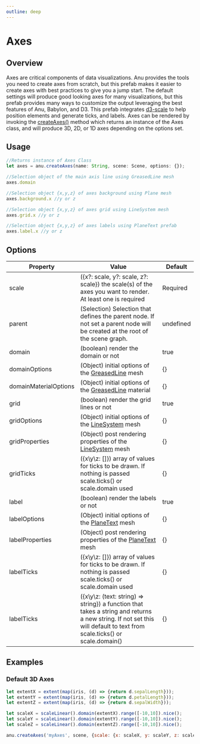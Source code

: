```yaml
---
outline: deep
---
```


<script setup>
  //import singleView from  "../../vue_components/singleView.vue"
  import { axesTest } from  "../../anu-examples/axesTest.js"
</script>

# Axes

## Overview
Axes are critical components of data visualizations. Anu provides the tools you need to create axes from scratch, but this prefab makes it easier to create axes with best practices to give you a jump start.
The default settings will produce good looking axes for many visualizations, but this prefab provides many ways to customize the output leveraging the best features of Anu, Babylon, and D3. 
This prefab integrates [d3-scale](https://github.com/d3/d3-scale) to help position elements and generate ticks, and labels. Axes can be rendered by invoking the [createAxes()](/api/modules.html#createaxes) method which returns an instance of the Axes class, and will produce 3D, 2D, or 1D axes depending on the options set.


## Usage

``` js
//Returns instance of Axes Class
let axes = anu.createAxes(name: String, scene: Scene, options: {});

//Selection object of the main axis line using GreasedLine mesh
axes.domain 

//Selection object {x,y,z} of axes background using Plane mesh
axes.background.x //y or z

//Selection object {x,y,z} of axes grid using LineSystem mesh
axes.grid.x //y or z 

//Selection object {x,y,z} of axes labels using PlaneText prefab
axes.label.x //y or z 
```

## Options

| Property       |      Value      |  Default |
| ------------- | ------------- | ------------- |
|   scale   | ({x?: scale, y?: scale, z?: scale}) the scale(s) of the axes you want to render. At least one is required  | Required |
|  parent  |  (Selection) Selection that defines the parent node. If not set a parent node will be created at the root of the scene graph.  |  undefined  |
|  domain  |  (boolean) render the domain or not  |  true  |
|  domainOptions  |  (Object) initial options of the [GreasedLine](https://doc.babylonjs.com/features/featuresDeepDive/mesh/creation/param/greased_line) mesh |  {}  |
|  domainMaterialOptions  |  (Object) initial options of the [GreasedLine](https://doc.babylonjs.com/features/featuresDeepDive/mesh/creation/param/greased_line) material  |  {}  |
|  grid | (boolean) render the grid lines or not   |  true  |
|  gridOptions  | (Object) initial options of the [LineSystem](https://doc.babylonjs.com/features/featuresDeepDive/mesh/creation/param/line_system) mesh    |  {}  |
|  gridProperties  | (Object) post rendering properties of the [LineSystem](https://doc.babylonjs.com/features/featuresDeepDive/mesh/creation/param/line_system) mesh    |  {}  |
|  gridTicks  | ({x\y\z: []}) array of values for ticks to be drawn. If nothing is passed scale.ticks() or scale.domain used |  {}  |
|  label | (boolean) render the labels or not   |  true  |
|  labelOptions  | (Object) initial options of the [PlaneText](/guide/prefabs/planetext.html) mesh  |  {}  |
|  labelProperties  | (Object) post rendering properties of the [PlaneText](/guide/prefabs/planetext.html) mesh   |  {}  |
|  labelTicks  | ({x\y\z: []}) array of values for ticks to be drawn. If nothing is passed scale.ticks() or scale.domain used |  {}  |
|  labelTicks  | ({x\y\z: (text: string) => string}) a function that takes a string and returns a new string. If not set this will default to text from scale.ticks() or scale.domain() |  {}  |


## Examples

### Default 3D Axes
``` js
let extentX = extent(map(iris, (d) => {return d.sepalLength}));
let extentY = extent(map(iris, (d) => {return d.petalLength}));
let extentZ = extent(map(iris, (d) => {return d.sepalWidth}));

let scaleX = scaleLinear().domain(extentX).range([-10,10]).nice(); 
let scaleY = scaleLinear().domain(extentY).range([-10,10]).nice(); 
let scaleZ = scaleLinear().domain(extentZ).range([-10,10]).nice(); 

anu.createAxes('myAxes', scene, {scale: {x: scaleX, y: scaleY, z: scaleZ}});

```

<singleView :scene="axesTest" />

